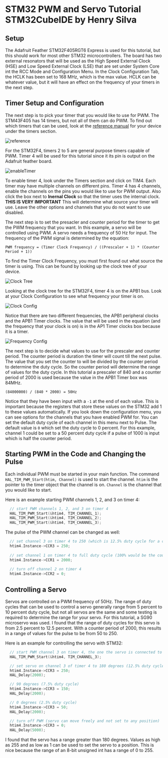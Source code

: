 # STM32 PWM and Servo Tutorial STM32CubeIDE by Henry Silva

## Setup

The Adafruit Feather STM32F405RGT6 Express is used for this tutorial, but this should work for most other STM32 microcontrollers.
The board has two external resonators that will be used as the High Speed External Clock (HSE) and Low Speed External Clock (LSE) that are set under System Core int the RCC Mode and Configuration Menu.
In the Clock Configuration Tab, the HCLK has been set to 168 MHz, which is the max value.
HCLK can be whatever value, but it will have an effect on the frequency of your timers in the next step.

## Timer Setup and Configuration

The next step is to pick your timer that you would like to use for PWM.
The STM43F405 has 14 timers, but not all of them can do PWM.
To find out which timers that can be used, look at the [reference manual](https://www.st.com/resource/en/reference_manual/dm00031020-stm32f405-415-stm32f407-417-stm32f427-437-and-stm32f429-439-advanced-arm-based-32-bit-mcus-stmicroelectronics.pdf) for your device under the timers section.

![reference](./src/ref.JPG)

For the STM32F4, timers 2 to 5 are general purpose timers capable of PWM.
Timer 4 will be used for this tutorial since it its pin is output on the Adafruit feather board.

![enableTimer](./src/step1.JPG)

To enable timer 4, look under the Timers section and click on TIM4.
Each timer may have multiple channels on different pins.
Timer 4 has 4 channels, enable the channels on the pins you would like to use for PWM output.
Also click the box next to **Inernal Clock** so that the timer uses the internal clock. **THIS IS VERY IMPORTANT**
This will determine what source your timer will use.
Leave the other options and channels that you do not want to use disabled.

The next step is to set the presacler and counter period for the timer to get the PWM frequency that you want.
In this example, a servo will be controlled using PWM.
A servo needs a frequency of 50 Hz for input.
The frequency of the PWM signal is determined by the equation:

`PWM frequency = (Timer Clock Frequency) / ((Prescaler + 1) * (Counter Period + 1))`

To find the Timer Clock Frequency, you must first found out what source the timer is using.
This can be found by looking up the clock tree of your device.

![Clock Tree](./src/clocktree.JPG)

Looking at the clock tree for the STM32F4, timer 4 is on the APB1 bus.
Look at your Clock Configuration to see what frequency your timer is on.

![Clock Config](./src/clock.JPG)

Notice that there are two different frequencies, the APB1 peripheral clocks and the APB1 Timer clocks.
The value that will be used in the equation (and the frequency that your clock is on) is in the AP1 Timer clocks box because it is a timer.

![Frequency Config](./src/step2.JPG)

The next step is to decide what values to use for the prescaler and counter period.
The counter period is duration the timer will count till the next pulse.
The value that you set the counter to will be divided by the counter period to determine the duty cycle.
So the counter period will determine the range of values for the duty cycle.
In this tutorial a prescaler of 840 and a counter period of 2000 is used because the value in the APB1 Timer box was 84MHz.

`(84000000) / (840 * 2000) = 50Hz`

Notice that they have been input with a `-1` at the end of each value.
This is important because the registers that store these values on the STM32 add 1 to these values automatically.
If you look down the configuration menu, you can see options for the channels that you have enabled PWM for.
You can set the default duty cycle of each channel in this menu next to Pulse.
The default value is `0` which set the duty cycle to 0 percent.
For this example, channel 1 could be set to a 50 percent duty cycle if a pulse of 1000 is input which is half the counter period.

## Starting PWM in the Code and Changing the Pulse

Each individual PWM must be started in your main function.
The command `HAL_TIM_PWM_Start(htim, Channel)` is used to start the channel.
`htim` is the pointer to the timer object that the channel is on.
`Channel` is the channel that you would like to start.

Here is an example starting PWM channels 1, 2, and 3 on timer 4:

```c
  // start PWM channels 1, 2, and 3 on timer 4
  HAL_TIM_PWM_Start(&htim4, TIM_CHANNEL_1);
  HAL_TIM_PWM_Start(&htim4, TIM_CHANNEL_2);
  HAL_TIM_PWM_Start(&htim4, TIM_CHANNEL_3);
```

The pulse of the PWM channel can be changed as well:

```c
  // set channel 3 on timer 4 to 250 (which is 12.5% duty cycle for a counter period of 2000)
  htim4.Instance->CCR3 = 250;
  
  // set channel 1 on timer 4 to full duty cycle (100% would be the counter period of 2000)
  htim4.Instance->CCR1 = 2000;
  
  // turn off channel 2 on timer 4
  htim4.Instance->CCR2 = 0;
```

## Controlling a Servo

Servos are controlled on a PWM frequency of 50Hz.
The range of duty cycles that can be used to control a servo generally range from 5 percent to 10 percent duty cycle, but not all servos are the same and some testing is required to determine the range for your servo.
For this tutorial, a SG90 microservo was used.
I found that the range of duty cycles for this servo is from 2.5 percent to 12.5 percent.
With a counter period of 2000, this results in a range of values for the pulse to be from 50 to 250.

Here is an example for controlling the servo with STM32:

```c
  // start PWM channel 3 on timer 4, the one the servo is connected to
  HAL_TIM_PWM_Start(&htim4, TIM_CHANNEL_3);

  // set servo on channel 3 of timer 4 to 180 degrees (12.5% duty cycle) and wait 2 seconds
  htim4.Instance->CCR3 = 250;
  HAL_Delay(2000);

  // 90 degrees (7.5% duty cycle)
  htim4.Instance->CCR3 = 150;
  HAL_Delay(2000);

  // 0 degrees (2.5% duty cycle)
  htim4.Instance->CCR3 = 50;
  HAL_Delay(2000);

  // turn off PWM (servo can move freely and not set to any position)
  htim4.Instance->CCR3 = 0;
  HAL_Delay(5000);
```

I found that the servo has a range greater than 180 degrees. Values as high as 255 and as low as 1 can be used to set the servo to a position. This is nice because the range of an 8-bit unsigned int has a range of 0 to 255.
